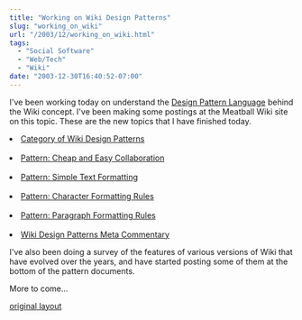 ```yaml
---
title: "Working on Wiki Design Patterns"
slug: "working_on_wiki"
url: "/2003/12/working_on_wiki.html"
tags:
  - "Social Software"
  - "Web/Tech"
  - "Wiki"
date: "2003-12-30T16:40:52-07:00"
---
```

<p>I've been working today on understand the <a href="http://www.designmatrix.com/pl/index.html">Design Pattern Language</a> behind the Wiki concept. I've been making some postings at the Meatball Wiki site on this topic. These are the new topics that I have finished today.</p>
<p><li><a href="http://www.usemod.com/cgi-bin/mb.pl?CategoryWikiDesignPatterns">Category of Wiki Design Patterns</a></li><br />
<li><a href="http://www.usemod.com/cgi-bin/mb.pl?CheapAndEasyCollaboration">Pattern: Cheap and Easy Collaboration</a></li><br />
<li><a href="http://www.usemod.com/cgi-bin/mb.pl?SimpleTextFormatting">Pattern: Simple Text Formatting</a></li><br />
<li><a href="http://www.usemod.com/cgi-bin/mb.pl?CharacterFormattingRules">Pattern: Character Formatting Rules</a></li><br />
<li><a href="http://www.usemod.com/cgi-bin/mb.pl?ParagraphFormattingRules">Pattern: Paragraph Formatting Rules</a></li><br />
<li><a href="http://www.usemod.com/cgi-bin/mb.pl?WikiDesignPatternsMetaCommentary">Wiki Design Patterns Meta Commentary</a></li></p>
<p>I've also been doing a survey of the features of various versions of Wiki that have evolved over the years, and have started posting some of them at the bottom of the pattern documents.</p>
<p>More to come...</p>
<p class="previous"><a href="/previous/2003/12/working_on_wiki.html" rel="syndication" class="u-syndication" >original layout</a></p>
